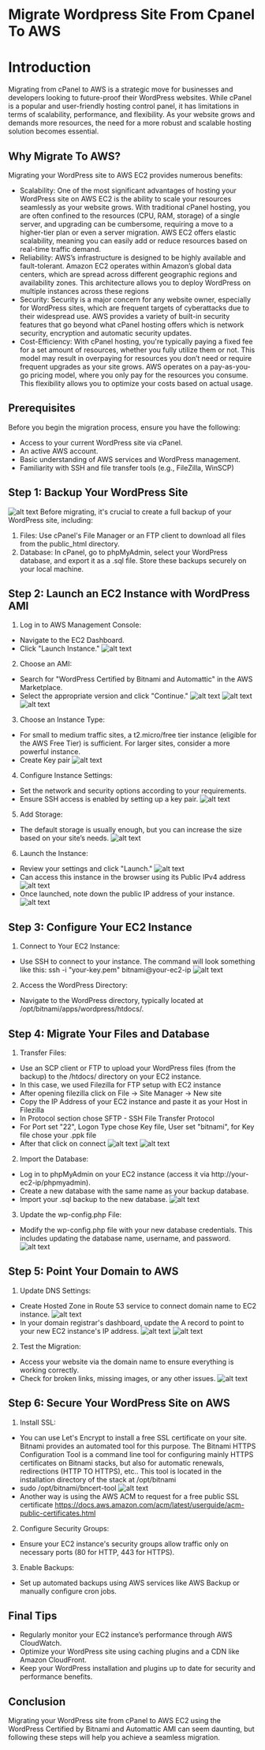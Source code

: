 # Migrate Wordpress Site From Cpanel To AWS

# Introduction
Migrating from cPanel to AWS is a strategic move for businesses and developers looking to future-proof their WordPress websites. While cPanel is a popular and user-friendly hosting control panel, it has limitations in terms of scalability, performance, and flexibility. As your website grows and demands more resources, the need for a more robust and scalable hosting solution becomes essential.

## Why Migrate To AWS?
Migrating your WordPress site to AWS EC2 provides numerous benefits:
-	Scalability: One of the most significant advantages of hosting your WordPress site on AWS EC2 is the ability to scale your resources seamlessly as your website grows. With traditional cPanel hosting, you are often confined to the resources (CPU, RAM, storage) of a single server, and upgrading can be cumbersome, requiring a move to a higher-tier plan or even a server migration. AWS EC2 offers elastic scalability, meaning you can easily add or reduce resources based on real-time traffic demand.
-	Reliability: AWS’s infrastructure is designed to be highly available and fault-tolerant. Amazon EC2 operates within Amazon’s global data centers, which are spread across different geographic regions and availability zones. This architecture allows you to deploy WordPress on multiple instances across these regions
-	Security: Security is a major concern for any website owner, especially for WordPress sites, which are frequent targets of cyberattacks due to their widespread use. AWS provides a variety of built-in security features that go beyond what cPanel hosting offers which is network security, encryption and automatic security updates.
-	Cost-Efficiency: With cPanel hosting, you're typically paying a fixed fee for a set amount of resources, whether you fully utilize them or not. This model may result in overpaying for resources you don’t need or require frequent upgrades as your site grows. AWS operates on a pay-as-you-go pricing model, where you only pay for the resources you consume. This flexibility allows you to optimize your costs based on actual usage.

## Prerequisites
Before you begin the migration process, ensure you have the following:
-	Access to your current WordPress site via cPanel.
-	An active AWS account.
-	Basic understanding of AWS services and WordPress management.
-	Familiarity with SSH and file transfer tools (e.g., FileZilla, WinSCP)

## Step 1: Backup Your WordPress Site
![alt text](images/image.png)
Before migrating, it's crucial to create a full backup of your WordPress site, including:
1.	Files: Use cPanel's File Manager or an FTP client to download all files from the public_html directory.
2.	Database: In cPanel, go to phpMyAdmin, select your WordPress database, and export it as a .sql file.
Store these backups securely on your local machine.

## Step 2: Launch an EC2 Instance with WordPress AMI
1.	Log in to AWS Management Console:
-	Navigate to the EC2 Dashboard.
-	Click "Launch Instance."
![alt text](images/image2.png)
2.	Choose an AMI:
-	Search for "WordPress Certified by Bitnami and Automattic" in the AWS Marketplace.
-	Select the appropriate version and click "Continue."
![alt text](images/image3.png)
![alt text](images/image4.png)
![alt text](images/image5.png)
3.	Choose an Instance Type:
-	For small to medium traffic sites, a t2.micro/free tier instance (eligible for the AWS Free Tier) is sufficient. For larger sites, consider a more powerful instance.
-	Create Key pair
![alt text](images/image6.png)
4.	Configure Instance Settings:
-	Set the network and security options according to your requirements.
-	Ensure SSH access is enabled by setting up a key pair.
![alt text](images/image7.png)
5.	Add Storage:
-	The default storage is usually enough, but you can increase the size based on your site’s needs.
![alt text](images/image8.png)
6.	Launch the Instance:
-	Review your settings and click "Launch."
![alt text](images/image9.png)
-	Can access this instance in the browser using its Public IPv4 address
![alt text](images/image10.png)
-	Once launched, note down the public IP address of your instance.
![alt text](images/image11.png)

## Step 3: Configure Your EC2 Instance
1.	Connect to Your EC2 Instance:
-	Use SSH to connect to your instance. The command will look something like this: ssh -i "your-key.pem" bitnami@your-ec2-ip
![alt text](images/image12.png)
2.	Access the WordPress Directory:
-	Navigate to the WordPress directory, typically located at /opt/bitnami/apps/wordpress/htdocs/.

## Step 4: Migrate Your Files and Database
1.	Transfer Files:
-	Use an SCP client or FTP to upload your WordPress files (from the backup) to the /htdocs/ directory on your EC2 instance.
-   In this case, we used Filezilla for FTP setup with EC2 instance
-   After opening filezilla click on File ->  Site Manager -> New site
-   Copy the IP Address of your EC2 instance and paste it as your Host in Filezilla
-   In Protocol section chose SFTP - SSH File Transfer Protocol
-   For Port set "22", Logon Type chose Key file, User set "bitnami", for Key file chose your .ppk file
-   After that click on connect 
![alt text](images/image21.png)
![alt text](images/image14.png)
2.	Import the Database:
-	Log in to phpMyAdmin on your EC2 instance (access it via http://your-ec2-ip/phpmyadmin).
-   Create a new database with the same name as your backup database. 
-	Import your .sql backup to the new database.
![alt text](images/image15.png)
3.	Update the wp-config.php File:
-	Modify the wp-config.php file with your new database credentials. This includes updating the database name, username, and password.
![alt text](images/image16.png)

## Step 5: Point Your Domain to AWS
1.	Update DNS Settings:
-	Create Hosted Zone in Route 53 service to connect domain name to EC2 instance.
![alt text](images/image17.png)
-	In your domain registrar's dashboard, update the A record to point to your new EC2 instance's IP address.
![alt text](images/image18.png)
![alt text](images/image19.png)
2.	Test the Migration:
-	Access your website via the domain name to ensure everything is working correctly.
-	Check for broken links, missing images, or any other issues.
![alt text](images/image20.png)

## Step 6: Secure Your WordPress Site on AWS
1.	Install SSL:
-	You can use Let's Encrypt to install a free SSL certificate on your site. Bitnami provides an automated tool for this purpose. The Bitnami HTTPS Configuration Tool is a command line tool for configuring mainly HTTPS certificates on Bitnami stacks, but also for automatic renewals, redirections (HTTP TO HTTPS), etc.. This tool is located in the installation directory of the stack at /opt/bitnami
-	sudo /opt/bitnami/bncert-tool 
![alt text](images/image13.png)
-   Another way is using the AWS ACM to request for a free public SSL certificate https://docs.aws.amazon.com/acm/latest/userguide/acm-public-certificates.html 
2.	Configure Security Groups:
-	Ensure your EC2 instance's security groups allow traffic only on necessary ports (80 for HTTP, 443 for HTTPS).
3.	Enable Backups:
-	Set up automated backups using AWS services like AWS Backup or manually configure cron jobs.

## Final Tips
-	Regularly monitor your EC2 instance’s performance through AWS CloudWatch.
-	Optimize your WordPress site using caching plugins and a CDN like Amazon CloudFront.
-	Keep your WordPress installation and plugins up to date for security and performance benefits.

## Conclusion
Migrating your WordPress site from cPanel to AWS EC2 using the WordPress Certified by Bitnami and Automattic AMI can seem daunting, but following these steps will help you achieve a seamless migration. 


